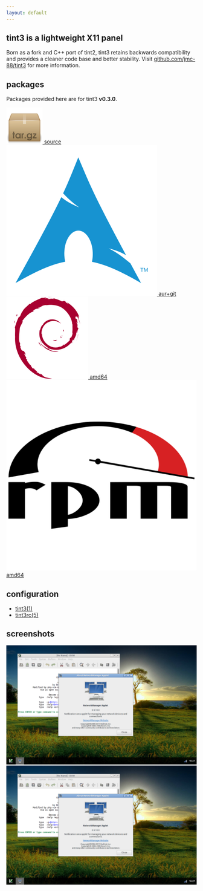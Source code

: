 ```yaml
---
layout: default
---
```


## tint3 is a lightweight X11 panel

Born as a fork and C++ port of tint2, tint3 retains backwards compatibility and
provides a cleaner code base and better stability.
Visit [github.com/jmc-88/tint3](https://github.com/jmc-88/tint3)
for more information.

## packages

Packages provided here are for tint3 **v0.3.0**.

<!-- Important! No spaces between anchors, or Markdown will render them in
     separate <p> tags, breaking the alignment -->
<a class="package" target="source"
   href="https://github.com/jmc-88/tint3/releases/tag/v0.3.0">
  <img src="data/archive.svg" alt="Source code">
  <span>source</span>
</a>
<a class="package" target="aur"
   href="https://aur.archlinux.org/packages/tint3-cpp-git">
  <img src="data/archlinux.svg" alt="Arch Linux">
  <span>aur+git</span>
</a>
<a class="package" href="https://github.com/jmc-88/tint3/releases/download/v0.3.0/tint3-0.3.0-amd64.deb">
  <img src="data/debian.svg" alt="Debian">
  <span>amd64</span>
</a>
<a class="package" href="https://github.com/jmc-88/tint3/releases/download/v0.3.0/tint3-0.3.0-amd64.rpm">
  <img src="data/rpm.svg" alt="RedHat">
  <span>amd64</span>
</a>

## configuration

*   [tint3(1)](doc/tint3.1.html)
*   [tint3rc(5)](doc/tint3rc.5.html)

## screenshots

<a href="#screenshot"><img src="data/screenshot.png" class="thumbnail"></a>
<a href="#" class="lightbox" id="screenshot"><img src="data/screenshot.png"></a>
